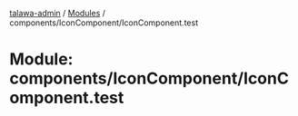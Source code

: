 [talawa-admin](../README.md) / [Modules](../modules.md) / components/IconComponent/IconComponent.test

# Module: components/IconComponent/IconComponent.test
